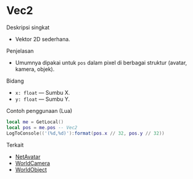 # Vec2

Deskripsi singkat
- Vektor 2D sederhana.

Penjelasan
- Umumnya dipakai untuk `pos` dalam pixel di berbagai struktur (avatar, kamera, objek).

Bidang
- `x: float` — Sumbu X.
- `y: float` — Sumbu Y.

Contoh penggunaan (Lua)
```lua
local me = GetLocal()
local pos = me.pos -- Vec2
LogToConsole(('(%d,%d)'):format(pos.x // 32, pos.y // 32))
```

Terkait
- [NetAvatar](../structures/NetAvatar.md)
- [WorldCamera](../structures/WorldCamera.md)
- [WorldObject](../structures/WorldObject.md)
